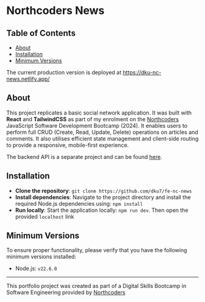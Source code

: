 # Northcoders News

## Table of Contents

- [About](#about)
- [Installation](#installation)
- [Minimum Versions](#minimum-versions)

The current production version is deployed at https://dku-nc-news.netlify.app/

## About

This project replicates a basic social network application. It was built with **React** and **TailwindCSS** as part of my enrolment on the [Northcoders](https://northcoders.com/) JavaScript Software Development Bootcamp (2024). It enables users to perform full CRUD (Create, Read, Update, Delete) operations on articles and comments. It also utilises efficient state management and client-side routing to provide a responsive, mobile-first experience.

The backend API is a separate project and can be found [here](www.github.com/dku7/be-nc-news).

## Installation

- **Clone the repository**: `git clone https://github.com/dku7/fe-nc-news`
- **Install dependencies**: Navigate to the project directory and install the required Node.js dependencies using: `npm install`
- **Run locally**: Start the application locally: `npm run dev`. Then open the provided `localhost` link

## Minimum Versions

To ensure proper functionality, please verify that you have the following minimum versions installed:

- Node.js: `v22.6.0`

---

This portfolio project was created as part of a Digital Skills Bootcamp in Software Engineering provided by [Northcoders](https://northcoders.com/)
